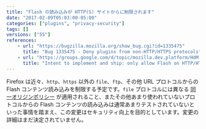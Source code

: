 ```yaml
---
title: "Flash の読み込みが HTTP(S) サイトからに制限されます"
date: "2017-02-09T05:03:00-05:00"
categories: ["plugins", "privacy-security"]
tags: []
versions: ["55"]
references:
    - url: "https://bugzilla.mozilla.org/show_bug.cgi?id=1335475"
      title: "Bug 1335475 - Deny plugins from non-HTTP/HTTPS protocols"
    - url: "https://groups.google.com/d/topic/mozilla.dev.platform/HdM-yCnhTYo/discussion"
      title: "Intent to implement and ship: only allow Flash on HTTP/HTTPS sites"
---
```

Firefox は近々、`http`、`https` 以外の `file`、`ftp`、その他 URL プロトコルからの Flash コンテンツ読み込みを制限する予定です。`file` プロトコルには異なる [同一オリジンポリシー](https://developer.mozilla.org/ja/docs/Web/Security/Same-origin_policy) が適用されること、またその他あまり使われていないプロトコルからの Flash コンテンツの読み込みは通常あまりテストされていないといった事情を踏まえ、この変更はセキュリティ向上を目的としています。変更の詳細はまだ決定されていません。
